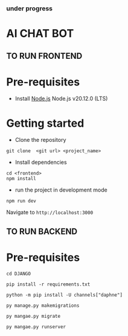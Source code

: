 ### under progress
# AI CHAT BOT 
##  TO RUN FRONTEND 
# Pre-requisites
- Install [Node.js](https://nodejs.org/en/) Node.js v20.12.0 (LTS)
 
 
# Getting started
- Clone the repository
```
git clone  <git url> <project_name>
```
- Install dependencies
```
cd <frontend>
npm install
```
- run the project in development mode
```
npm run dev
```
  Navigate to `http://localhost:3000`


##  TO RUN BACKEND
# Pre-requisites
```
cd DJANGO
```
```
pip install -r requirements.txt
```
```
python -m pip install -U channels["daphne"]
```
```
py manage.py makemigrations 
```
```
py mangae.py migrate
```
```
py mangae.py runserver
```

  
